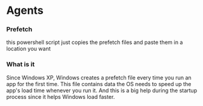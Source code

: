 # Agents

### Prefetch 

this powershell script just copies the prefetch files and paste them in a location you want

### What is it 
Since Windows XP, Windows creates a prefetch file every time you run an app for the first time. This file contains data the OS needs to speed up the app's load time whenever you run it. And this is a big help during the startup process since it helps Windows load faster.
#
